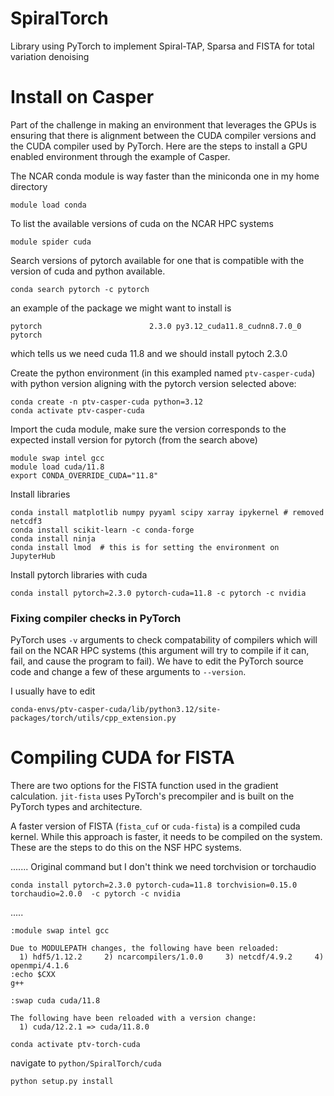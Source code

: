 # SpiralTorch
Library using PyTorch to implement Spiral-TAP, Sparsa and FISTA for total variation denoising

# Install on Casper
Part of the challenge in making an environment that leverages the GPUs is ensuring that there is alignment between the CUDA compiler versions and the CUDA compiler used by PyTorch.  Here are the steps to install a GPU enabled environment through the example of Casper.

The NCAR conda module is way faster than the miniconda one in my home directory
```
module load conda
```

To list the available versions of cuda on the NCAR HPC systems
```
module spider cuda
```

Search versions of pytorch available for one that is compatible with the version of cuda and python available.
```
conda search pytorch -c pytorch
```
an example of the package we might want to install is
```
pytorch                        2.3.0 py3.12_cuda11.8_cudnn8.7.0_0  pytorch
```
which tells us we need cuda 11.8 and we should install pytoch 2.3.0

Create the python environment (in this exampled named `ptv-casper-cuda`) with python version aligning with the pytorch version selected above:
```
conda create -n ptv-casper-cuda python=3.12
conda activate ptv-casper-cuda
```

Import the cuda module, make sure the version corresponds to the expected install version for pytorch (from the search above)
```
module swap intel gcc
module load cuda/11.8
export CONDA_OVERRIDE_CUDA="11.8"
```
Install libraries
```
conda install matplotlib numpy pyyaml scipy xarray ipykernel # removed netcdf3
conda install scikit-learn -c conda-forge
conda install ninja
conda install lmod  # this is for setting the environment on JupyterHub
```
Install pytorch libraries with cuda
```
conda install pytorch=2.3.0 pytorch-cuda=11.8 -c pytorch -c nvidia
```

### Fixing compiler checks in PyTorch
PyTorch uses `-v` arguments to check compatability of compilers which will fail on the NCAR HPC systems (this argument will try to compile if it can, fail, and cause the program to fail).  We have to edit the PyTorch source code and change a few of these arguments to `--version`.

I usually have to edit
```
conda-envs/ptv-casper-cuda/lib/python3.12/site-packages/torch/utils/cpp_extension.py
```

# Compiling CUDA for FISTA
There are two options for the FISTA function used in the gradient calculation.  `jit-fista` uses PyTorch's precompiler and is built on the PyTorch types and architecture.  

A faster version of FISTA (`fista_cuf` or `cuda-fista`) is a compiled cuda kernel.  While this approach is faster, it needs to be compiled on the system.  These are the steps to do this on the NSF HPC systems.





.......
Original command but I don't think we need torchvision or torchaudio
```
conda install pytorch=2.3.0 pytorch-cuda=11.8 torchvision=0.15.0 torchaudio=2.0.0  -c pytorch -c nvidia

```

.....

```
:module swap intel gcc

Due to MODULEPATH changes, the following have been reloaded:
  1) hdf5/1.12.2     2) ncarcompilers/1.0.0     3) netcdf/4.9.2     4) openmpi/4.1.6
:echo $CXX
g++

:swap cuda cuda/11.8

The following have been reloaded with a version change:
  1) cuda/12.2.1 => cuda/11.8.0

conda activate ptv-torch-cuda
```
navigate to `python/SpiralTorch/cuda`

```
python setup.py install
```

